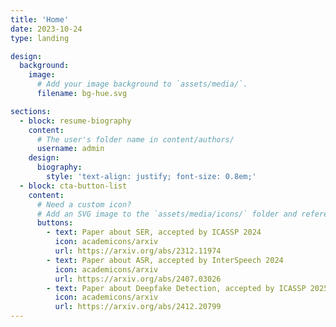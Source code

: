 ```yaml
---
title: 'Home'
date: 2023-10-24
type: landing

design:
  background:
    image:
      # Add your image background to `assets/media/`.
      filename: bg-hue.svg

sections:
  - block: resume-biography
    content:
      # The user's folder name in content/authors/
      username: admin
    design:
      biography:
        style: 'text-align: justify; font-size: 0.8em;'
  - block: cta-button-list
    content:
      # Need a custom icon?
      # Add an SVG image to the `assets/media/icons/` folder and reference it in the `icon` field below
      buttons:
        - text: Paper about SER, accepted by ICASSP 2024
          icon: academicons/arxiv
          url: https://arxiv.org/abs/2312.11974
        - text: Paper about ASR, accepted by InterSpeech 2024
          icon: academicons/arxiv
          url: https://arxiv.org/abs/2407.03026
        - text: Paper about Deepfake Detection, accepted by ICASSP 2025
          icon: academicons/arxiv
          url: https://arxiv.org/abs/2412.20799
---
```

